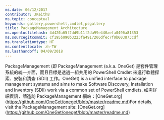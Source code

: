 ```yaml
---
ms.date: 06/12/2017
contributor: JKeithB
ms.topic: conceptual
keywords: gallery,powershell,cmdlet,psgallery
title: PackageManagement_Architecture
ms.openlocfilehash: 4d420a65f2dd9b11f2da99e440aefa0496a81353
ms.sourcegitcommit: cf195b090b3223fa4917206dfec7f0b603873cdf
ms.translationtype: HT
ms.contentlocale: zh-TW
ms.lasthandoff: 04/09/2018
---
```

<span data-ttu-id="6f58e-103">PackageManagement (即 </span><span class="sxs-lookup"><span data-stu-id="6f58e-103">PackageManagement (a.k.a.</span></span> <span data-ttu-id="6f58e-104">OneGet) 是套件管理系統的統一介面，而且目標是透過一組共用的 PowerShell Cmdlet 來進行軟體探索、安裝和清查 (SDII) 工作。</span><span class="sxs-lookup"><span data-stu-id="6f58e-104">OneGet) is a unified interface to package management systems and aims to make Software Discovery, Installation and Inventory (SDII) work via a common set of PowerShell cmdlets.</span></span> <span data-ttu-id="6f58e-105">如需詳細資訊，請造訪 PackageManagement 網站：[OneGet.org] (https://github.com/OneGet/oneget/blob/master/readme.md)</span><span class="sxs-lookup"><span data-stu-id="6f58e-105">For details, visit the PackageManagement site: [OneGet.org] (https://github.com/OneGet/oneget/blob/master/readme.md)</span></span>